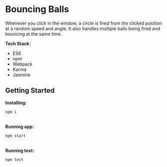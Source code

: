 # Bouncing Balls

 Whenever you click in the window, a circle is fired from the clicked position at a random speed and angle. It also handles multiple balls being fired and bouncing at the same time.

**Tech Stack:**

* ES6
* npm
* Webpack
* Karma
* Jasmine

## Getting Started

**Installing:**

`npm i`

\
**Running app:**

`npm start`

\
**Running test:**

`npm test`
